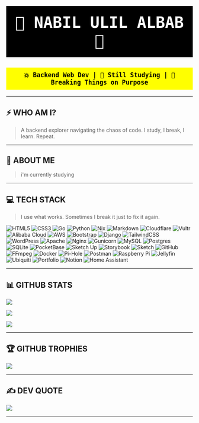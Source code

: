 <h1 align="center" style="background:black; color:white; padding:20px; font-size:3em; font-family:monospace;">
  🚨 NABIL ULIL ALBAB 🚨
</h1>

<p align="center" style="font-family:monospace; font-size:1.2em; background:yellow; color:black; padding:10px; font-weight:bold;">
  💥 Backend Web Dev | 🧠 Still Studying | 🔧 Breaking Things on Purpose
</p>

---

## ⚡ WHO AM I?

> A backend explorer navigating the chaos of code. I study, I break, I learn. Repeat.

---

## 💫 ABOUT ME

> i'm currently studying

---

## 💻 TECH STACK

> I use what works. Sometimes I break it just to fix it again.

![HTML5](https://img.shields.io/badge/html5-%23E34F26.svg?style=flat-square&logo=html5&logoColor=white)
![CSS3](https://img.shields.io/badge/css3-%231572B6.svg?style=flat-square&logo=css3&logoColor=white)
![Go](https://img.shields.io/badge/go-%2300ADD8.svg?style=flat-square&logo=go&logoColor=white)
![Python](https://img.shields.io/badge/python-3670A0?style=flat-square&logo=python&logoColor=ffdd54)
![Nix](https://img.shields.io/badge/NIX-5277C3.svg?style=flat-square&logo=NixOS&logoColor=white)
![Markdown](https://img.shields.io/badge/markdown-%23000000.svg?style=flat-square&logo=markdown&logoColor=white)
![Cloudflare](https://img.shields.io/badge/Cloudflare-F38020?style=flat-square&logo=Cloudflare&logoColor=white)
![Vultr](https://img.shields.io/badge/Vultr-007BFC.svg?style=flat-square&logo=vultr)
![Alibaba Cloud](https://img.shields.io/badge/AlibabaCloud-%23FF6701.svg?style=flat-square&logo=alibabacloud&logoColor=white)
![AWS](https://img.shields.io/badge/AWS-%23FF9900.svg?style=flat-square&logo=amazon-aws&logoColor=white)
![Bootstrap](https://img.shields.io/badge/bootstrap-%238511FA.svg?style=flat-square&logo=bootstrap&logoColor=white)
![Django](https://img.shields.io/badge/django-%23092E20.svg?style=flat-square&logo=django&logoColor=white)
![TailwindCSS](https://img.shields.io/badge/tailwindcss-%2338B2AC.svg?style=flat-square&logo=tailwind-css&logoColor=white)
![WordPress](https://img.shields.io/badge/WordPress-%23117AC9.svg?style=flat-square&logo=WordPress&logoColor=white)
![Apache](https://img.shields.io/badge/apache-%23D42029.svg?style=flat-square&logo=apache&logoColor=white)
![Nginx](https://img.shields.io/badge/nginx-%23009639.svg?style=flat-square&logo=nginx&logoColor=white)
![Gunicorn](https://img.shields.io/badge/gunicorn-%298729.svg?style=flat-square&logo=gunicorn&logoColor=white)
![MySQL](https://img.shields.io/badge/mysql-4479A1.svg?style=flat-square&logo=mysql&logoColor=white)
![Postgres](https://img.shields.io/badge/postgres-%23316192.svg?style=flat-square&logo=postgresql&logoColor=white)
![SQLite](https://img.shields.io/badge/sqlite-%2307405e.svg?style=flat-square&logo=sqlite&logoColor=white)
![PocketBase](https://img.shields.io/badge/pocketbase-%23b8dbe4.svg?style=flat-square&logo=Pocketbase&logoColor=black)
![Sketch Up](https://img.shields.io/badge/SketchUp-005F9E?style=flat-square&logo=sketchup&logoColor=white)
![Storybook](https://img.shields.io/badge/-Storybook-FF4785?style=flat-square&logo=storybook&logoColor=white)
![Sketch](https://img.shields.io/badge/Sketch-FFB387?style=flat-square&logo=sketch&logoColor=black)
![GitHub](https://img.shields.io/badge/github-%23121011.svg?style=flat-square&logo=github&logoColor=white)
![FFmpeg](https://shields.io/badge/FFmpeg-%23171717.svg?logo=ffmpeg&style=flat-square&labelColor=171717&logoColor=5cb85c)
![Docker](https://img.shields.io/badge/docker-%230db7ed.svg?style=flat-square&logo=docker&logoColor=white)
![Pi-Hole](https://img.shields.io/badge/pihole-%2396060C.svg?style=flat-square&logo=pi-hole&logoColor=white)
![Postman](https://img.shields.io/badge/Postman-FF6C37?style=flat-square&logo=postman&logoColor=white)
![Raspberry Pi](https://img.shields.io/badge/-Raspberry_Pi-C51A4A?style=flat-square&logo=Raspberry-Pi)
![Jellyfin](https://img.shields.io/badge/jellyfin-%23000B25.svg?style=flat-square&logo=Jellyfin&logoColor=00A4DC)
![Ubiquiti](https://img.shields.io/badge/ubiquiti-%230559C9.svg?style=flat-square&logo=ubiquiti&logoColor=white)
![Portfolio](https://img.shields.io/badge/Portfolio-%23000000.svg?style=flat-square&logo=firefox&logoColor=#FF7139)
![Notion](https://img.shields.io/badge/Notion-%23000000.svg?style=flat-square&logo=notion&logoColor=white)
![Home Assistant](https://img.shields.io/badge/home%20assistant-%2341BDF5.svg?style=flat-square&logo=home-assistant&logoColor=white)

---

## 📊 GITHUB STATS

![](https://github-readme-stats.vercel.app/api?username=nabilulilalbab&theme=highcontrast&hide_border=false&include_all_commits=false&count_private=false)

![](https://nirzak-streak-stats.vercel.app/?user=nabilulilalbab&theme=highcontrast&hide_border=false)

![](https://github-readme-stats.vercel.app/api/top-langs/?username=nabilulilalbab&theme=highcontrast&hide_border=false&layout=compact)

---

## 🏆 GITHUB TROPHIES

![](https://github-profile-trophy.vercel.app/?username=nabilulilalbab&theme=radical&no-frame=false&no-bg=true&margin-w=4)

---

## ✍️ DEV QUOTE

![](https://quotes-github-readme.vercel.app/api?type=horizontal&theme=radical)

---

<!-- Brutally powered by GPRM ( https://gprm.itsvg.in ) -->
